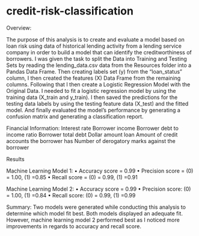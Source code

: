 # credit-risk-classification

Overview:

The purpose of this analysis is to create and evaluate a model based on loan risk using data of historical lending activity from a lending service company in order to build a model that can identify the creditworthiness of borrowers. I was given the task to  split the Data into Training and Testing Sets by reading the lending_data.csv data from the Resources folder into a Pandas Data Frame. Then creating labels set (y) from the “loan_status” column, I then created the features (X) Data Frame from the remaining columns. Following that I then create a Logistic Regression Model with the Original Data. I needed to fit a logistic regression model by using the training data (X_train and y_train). I then saved the predictions for the testing data labels by using the testing feature data (X_test) and the fitted model. And finally evaluated the model’s performance by generating a confusion matrix and generating a classification report.

Financial Information:
Interest rate
Borrower income
Borrower debt to income ratio
Borrower total debt
Dollar amount loan
 Amount of credit accounts the borrower has
Number of derogatory marks against the borrower 

Results 

Machine Learning Model 1:
•    Accuracy score = 0.99
•    Precision score = (0) = 1.00, (1) =0.85
•    Recall score = (0) = 0.99, (1) =0.91

Machine Learning Model 2:
•    Accuracy score = 0.99
•    Precision score: (0) = 1.00, (1) =0.84
•    Recall score: (0) = 0.99, (1) =0.99


Summary: 
Two models were generated while conducting this analysis to determine which model fit best. Both models displayed an adequate fit. However, machine learning model 2 performed best as I noticed more improvements in regards to accuracy and recall score.

